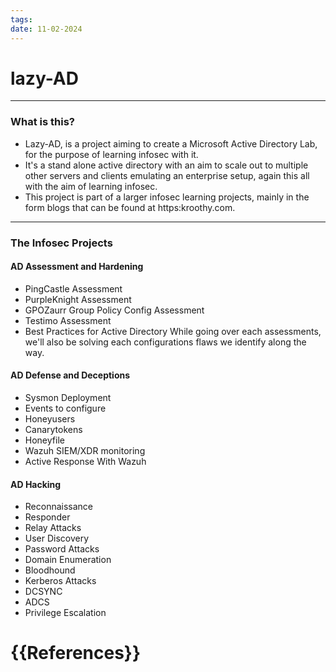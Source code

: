 ```yaml
---
tags: 
date: 11-02-2024
---
```


# lazy-AD

---
### What is this?
- Lazy-AD, is a project aiming to create a Microsoft Active Directory Lab, for the purpose of learning infosec with it.
- It's a stand alone active directory with an aim to scale out to multiple other servers and clients emulating an enterprise setup, again this all with the aim of learning infosec.
- This project is part of a larger infosec learning projects, mainly in the form blogs that can be found at https:kroothy.com.
---

### The Infosec Projects
#### AD Assessment and Hardening ####
- PingCastle Assessment
- PurpleKnight Assessment
- GPOZaurr Group Policy Config Assessment
- Testimo Assessment
- Best Practices for Active Directory
While going over each assessments, we'll also be solving each configurations flaws we identify along the way.
#### AD Defense and Deceptions ####
- Sysmon Deployment
- Events to configure
- Honeyusers
- Canarytokens
- Honeyfile
- Wazuh SIEM/XDR monitoring
- Active Response With Wazuh
#### AD Hacking ####
- Reconnaissance 
- Responder
- Relay Attacks
- User Discovery
- Password Attacks
- Domain Enumeration
- Bloodhound
- Kerberos Attacks
- DCSYNC
- ADCS
- Privilege Escalation
# {{References}}


